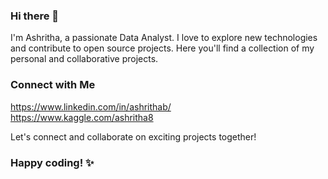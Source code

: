 ### Hi there 👋

I'm Ashritha, a passionate Data Analyst. I love to explore new technologies and contribute to open source projects. Here you'll find a collection of my personal and collaborative projects.

### Connect with Me
https://www.linkedin.com/in/ashrithab/  
https://www.kaggle.com/ashritha8

Let's connect and collaborate on exciting projects together!

### Happy coding! ✨

<!--

![Top Langs](https://github-readme-stats.vercel.app/api/top-langs/?username=AshrithaB&show_icons=true&theme=radical)

![YOUR github stats](https://github-readme-stats.vercel.app/api?username=AshrithaB&show_icons=true&theme=radical)

-->
